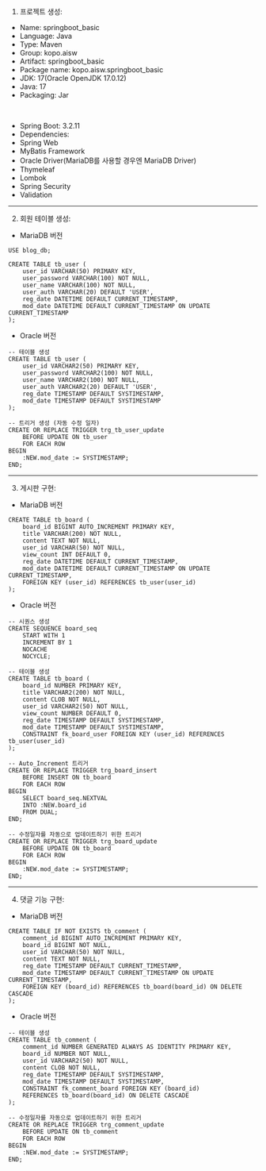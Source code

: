 1. 프로젝트 생성:

- Name: springboot_basic
- Language: Java
- Type: Maven
- Group: kopo.aisw
- Artifact: springboot_basic
- Package name: kopo.aisw.springboot_basic
- JDK: 17(Oracle OpenJDK 17.0.12)
- Java: 17
- Packaging: Jar
<br>

- Spring Boot: 3.2.11
- Dependencies:
- Spring Web
- MyBatis Framework
- Oracle Driver(MariaDB를 사용할 경우엔 MariaDB Driver)
- Thymeleaf
- Lombok
- Spring Security
- Validation

---
2. 회원 테이블 생성:
- MariaDB 버전
```
USE blog_db;

CREATE TABLE tb_user (
    user_id VARCHAR(50) PRIMARY KEY,
    user_password VARCHAR(100) NOT NULL,
    user_name VARCHAR(100) NOT NULL,
    user_auth VARCHAR(20) DEFAULT 'USER',
    reg_date DATETIME DEFAULT CURRENT_TIMESTAMP,
    mod_date DATETIME DEFAULT CURRENT_TIMESTAMP ON UPDATE CURRENT_TIMESTAMP
);
```


- Oracle 버전
```
-- 테이블 생성
CREATE TABLE tb_user (
    user_id VARCHAR2(50) PRIMARY KEY,
    user_password VARCHAR2(100) NOT NULL,
    user_name VARCHAR2(100) NOT NULL,
    user_auth VARCHAR2(20) DEFAULT 'USER',
    reg_date TIMESTAMP DEFAULT SYSTIMESTAMP,
    mod_date TIMESTAMP DEFAULT SYSTIMESTAMP
);

-- 트리거 생성 (자동 수정 일자)
CREATE OR REPLACE TRIGGER trg_tb_user_update
    BEFORE UPDATE ON tb_user
    FOR EACH ROW
BEGIN
    :NEW.mod_date := SYSTIMESTAMP;
END;
```

---
3. 게시판 구현:
- MariaDB 버전
```
CREATE TABLE tb_board (
    board_id BIGINT AUTO_INCREMENT PRIMARY KEY,
    title VARCHAR(200) NOT NULL,
    content TEXT NOT NULL,
    user_id VARCHAR(50) NOT NULL,
    view_count INT DEFAULT 0,
    reg_date DATETIME DEFAULT CURRENT_TIMESTAMP,
    mod_date DATETIME DEFAULT CURRENT_TIMESTAMP ON UPDATE CURRENT_TIMESTAMP,
    FOREIGN KEY (user_id) REFERENCES tb_user(user_id)
);
```

- Oracle 버전
```
-- 시퀀스 생성
CREATE SEQUENCE board_seq
    START WITH 1
    INCREMENT BY 1
    NOCACHE
    NOCYCLE;

-- 테이블 생성
CREATE TABLE tb_board (
    board_id NUMBER PRIMARY KEY,
    title VARCHAR2(200) NOT NULL,
    content CLOB NOT NULL,
    user_id VARCHAR2(50) NOT NULL,
    view_count NUMBER DEFAULT 0,
    reg_date TIMESTAMP DEFAULT SYSTIMESTAMP,
    mod_date TIMESTAMP DEFAULT SYSTIMESTAMP,
    CONSTRAINT fk_board_user FOREIGN KEY (user_id) REFERENCES tb_user(user_id)
);

-- Auto_Increment 트리거
CREATE OR REPLACE TRIGGER trg_board_insert
    BEFORE INSERT ON tb_board
    FOR EACH ROW
BEGIN
    SELECT board_seq.NEXTVAL
    INTO :NEW.board_id
    FROM DUAL;
END;

-- 수정일자를 자동으로 업데이트하기 위한 트리거
CREATE OR REPLACE TRIGGER trg_board_update
    BEFORE UPDATE ON tb_board
    FOR EACH ROW
BEGIN
    :NEW.mod_date := SYSTIMESTAMP;
END;
```

---
4. 댓글 기능 구현:
- MariaDB 버전
```
CREATE TABLE IF NOT EXISTS tb_comment (
    comment_id BIGINT AUTO_INCREMENT PRIMARY KEY,
    board_id BIGINT NOT NULL,
    user_id VARCHAR(50) NOT NULL,
    content TEXT NOT NULL,
    reg_date TIMESTAMP DEFAULT CURRENT_TIMESTAMP,
    mod_date TIMESTAMP DEFAULT CURRENT_TIMESTAMP ON UPDATE CURRENT_TIMESTAMP,
    FOREIGN KEY (board_id) REFERENCES tb_board(board_id) ON DELETE CASCADE
);
```

- Oracle 버전
```
-- 테이블 생성
CREATE TABLE tb_comment (
    comment_id NUMBER GENERATED ALWAYS AS IDENTITY PRIMARY KEY,
    board_id NUMBER NOT NULL,
    user_id VARCHAR2(50) NOT NULL,
    content CLOB NOT NULL,
    reg_date TIMESTAMP DEFAULT SYSTIMESTAMP,
    mod_date TIMESTAMP DEFAULT SYSTIMESTAMP,
    CONSTRAINT fk_comment_board FOREIGN KEY (board_id)
    REFERENCES tb_board(board_id) ON DELETE CASCADE
);

-- 수정일자를 자동으로 업데이트하기 위한 트리거
CREATE OR REPLACE TRIGGER trg_comment_update
    BEFORE UPDATE ON tb_comment
    FOR EACH ROW
BEGIN
    :NEW.mod_date := SYSTIMESTAMP;
END;
```
